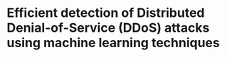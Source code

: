 # Efficient detection of Distributed Denial-of-Service (DDoS) attacks using machine learning techniques
